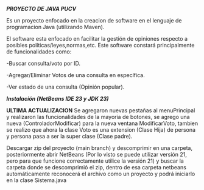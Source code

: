 _**PROYECTO DE JAVA PUCV**_

Es un proyecto enfocado en la creacion de software en el lenguaje de programacion Java (utilizando Maven). 

El software esta enfocado en facilitar la gestión de opiniones respecto a posibles políticas/leyes,normas,etc. Este software constará principalmente de funcionalidades
como:

-Buscar consulta/voto por ID.


-Agregar/Eliminar Votos de una consulta en específica.


-Ver estado de una consulta (Opinión popular).


_**Instalación (NetBeans IDE 23 y JDK 23)**_

**ULTIMA ACTUALIZACION**
Se agregaron nuevas pestañas al menuPrincipal y realizaron las funcionalidades de la mayoria de botones, se agrego una nueva (ControladorModificar) para la nueva ventana ModificarVoto, tambien se realizo que ahora la clase Voto es una extension (Clase Hija) de persona y persona pasa a ser la super clase (Clase padre).


Descargar zip del proyecto (main branch) y descomprimir en una carpeta, posteriormente abrir NetBeans (Por lo visto se puede utilizar versión 21, pero para que funcione correctamente utilice la versión 21) y buscar la carpeta donde se descomprimió el zip, dentro de esa carpeta netbeans automáticamente reconocerá el archivo como un proyecto y podrá iniciarlo en la clase Sistema.java


